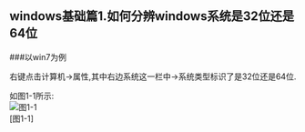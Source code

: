 windows基础篇1.如何分辨windows系统是32位还是64位
---

###以win7为例   

右键点击计算机->属性,其中右边系统这一栏中->系统类型标识了是32位还是64位.

如图1-1所示:   
![图1-1](../../img/windows/basic/1-1.png)   
[图1-1]